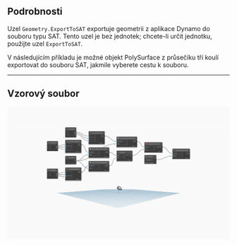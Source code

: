 <!--- Autodesk.DesignScript.Geometry.Geometry.ExportToSAT(geometry, filePath) --->
<!--- JH36N5G6EIZEJ76U2VOWYIWXR6YQWP4IHRIMTPOZSNO2AH62Y7TA --->
## Podrobnosti
Uzel `Geometry.ExportToSAT` exportuje geometrii z aplikace Dynamo do souboru typu SAT. Tento uzel je bez jednotek; chcete-li určit jednotku, použijte uzel `ExportToSAT`.

V následujícím příkladu je možné objekt PolySurface z průsečíku tří koulí exportovat do souboru SAT, jakmile vyberete cestu k souboru.

___
## Vzorový soubor

![Geometry.ExportToSAT](./JH36N5G6EIZEJ76U2VOWYIWXR6YQWP4IHRIMTPOZSNO2AH62Y7TA_img.jpg)
